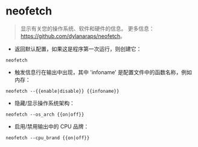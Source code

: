 # neofetch

> 显示有关您的操作系统、软件和硬件的信息。
> 更多信息：<https://github.com/dylanaraps/neofetch>。

- 返回默认配置，如果这是程序第一次运行，则创建它：

`neofetch`

- 触发信息行在输出中出现，其中 'infoname' 是配置文件中的函数名称，例如内存：

`neofetch --{{enable|disable}} {{infoname}}`

- 隐藏/显示操作系统架构：

`neofetch --os_arch {{on|off}}`

- 启用/禁用输出中的 CPU 品牌：

`neofetch --cpu_brand {{on|off}}`